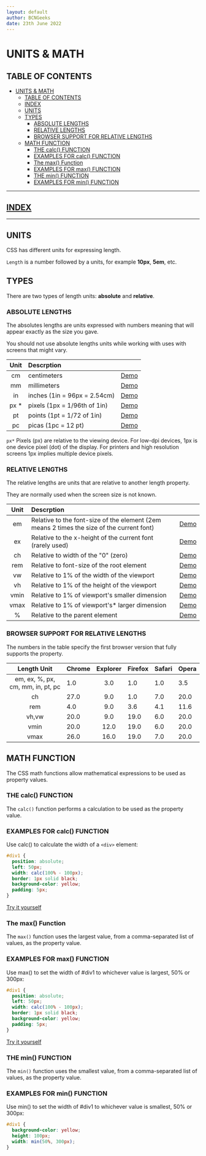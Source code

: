 ```yaml
---
layout: default
author: BCNGeeks
date: 23th June 2022
--- 
```


# UNITS & MATH

## TABLE OF CONTENTS

- [UNITS & MATH](#units--math)
  - [TABLE OF CONTENTS](#table-of-contents)
  - [INDEX](#index)
  - [UNITS](#units)
  - [TYPES](#types)
    - [ABSOLUTE LENGTHS](#absolute-lengths)
    - [RELATIVE LENGTHS](#relative-lengths)
    - [BROWSER SUPPORT FOR RELATIVE LENGTHS](#browser-support-for-relative-lengths)
  - [MATH FUNCTION](#math-function)
    - [THE calc() FUNCTION](#the-calc-function)
    - [EXAMPLES FOR calc() FUNCTION](#examples-for-calc-function)
    - [The max() Function](#the-max-function)
    - [EXAMPLES FOR max() FUNCTION](#examples-for-max-function)
    - [THE min() FUNCTION](#the-min-function)
    - [EXAMPLES FOR min() FUNCTION](#examples-for-min-function)

---

## [INDEX](./index.md)

---

## UNITS

CSS has different units for expressing length.

`Length` is a number followed by a units, for example **10px**, **5em**, etc.

## TYPES

There are two types of length units: **absolute** and **relative**.

### ABSOLUTE LENGTHS

The absolutes lengths are units expressed with numbers meaning that will appear exactly as the size you gave.

You should not use absolute lengths units while working with uses with screens that might vary.

|    **Unit**   |    **Descrption**    |           |
| :-----------: | :----------- | -----------:|
|   cm      |     centimeters      |      [Demo](https://www.w3schools.com/css/tryit.asp?filename=trycss_unit_cm)    |
|   mm    |     millimeters      |     [Demo](https://www.w3schools.com/css/tryit.asp?filename=trycss_unit_mm)       |
|   in     |     inches (1in = 96px = 2.54cm)      |   [Demo](https://www.w3schools.com/css/tryit.asp?filename=trycss_unit_in) |
|   px *      |     pixels (1px = 1/96th of 1in)      |    [Demo](https://www.w3schools.com/css/tryit.asp?filename=trycss_unit_px) |
|   pt       |     points (1pt = 1/72 of 1in)      |     [Demo](https://www.w3schools.com/css/tryit.asp?filename=trycss_unit_pt) |
|   pc       |     picas (1pc = 12 pt)      |     [Demo](https://www.w3schools.com/css/tryit.asp?filename=trycss_unit_pc)  |

`px*` Pixels (px) are relative to the viewing device. For low-dpi devices, 1px is one device pixel (dot) of the display. For printers and high resolution screens 1px implies multiple device pixels.

### RELATIVE LENGTHS

The relative lengths are units that are relative to another length property.

They are normally used when the screen size is not known.

|    **Unit**   |    **Descrption**    |           |
| :-----------: | :----------- | -----------:|
|   em      |     Relative to the font-size of the element (2em means 2 times the size of the current font)      |      [Demo](https://www.w3schools.com/css/tryit.asp?filename=trycss_unit_em)    |
|   ex    |    Relative to the x-height of the current font (rarely used)    |     [Demo](https://www.w3schools.com/css/tryit.asp?filename=trycss_unit_ex)       |
|   ch     |     Relative to width of the "0" (zero)      |   [Demo](https://www.w3schools.com/css/tryit.asp?filename=trycss_unit_ch) |
|   rem     |     Relative to font-size of the root element      |    [Demo](https://www.w3schools.com/css/tryit.asp?filename=trycss_unit_rem) |
|   vw       |    Relative to 1% of the width of the viewport      |     [Demo](https://www.w3schools.com/css/tryit.asp?filename=trycss_unit_vw) |
|   vh       |     Relative to 1% of the height of the viewport      |     [Demo](https://www.w3schools.com/css/tryit.asp?filename=trycss_unit_vh)  |
|   vmin       |     Relative to 1% of viewport's smaller dimension      |     [Demo](https://www.w3schools.com/css/tryit.asp?filename=trycss_unit_vmin)  |
|   vmax       |     Relative to 1% of viewport's* larger dimension      |     [Demo](https://www.w3schools.com/css/tryit.asp?filename=trycss_unit_vmax)  |
|   %       |     Relative to the parent element      |     [Demo](https://www.w3schools.com/css/tryit.asp?filename=trycss_unit_percentage)  |

### BROWSER SUPPORT FOR RELATIVE LENGTHS 

The numbers in the table specify the first browser version that fully supports the property.

|   Length Unit    |   Chrome    |   Explorer    |   Firefox    |  Safari    |   Opera    |
| :-----------: |:----------- | :-----------: |:----------- |:----------- |:----------- |
|   em, ex, %, px, cm, mm, in, pt, pc |    1.0      | 3.0  | 1.0   | 1.0 | 3.5  |
| ch |    27.0      | 9.0  | 1.0   | 7.0 | 20.0  |
| rem |    4.0      | 9.0  | 3.6   | 4.1 | 11.6  |
| vh,vw |    20.0      | 9.0  | 19.0   | 6.0 | 20.0  |
| vmin |    20.0     | 12.0  | 19.0   | 6.0 | 20.0  |
| vmax |    26.0     | 16.0  | 19.0   | 7.0 | 20.0  |

## MATH FUNCTION

The CSS math functions allow mathematical expressions to be used as property values.

### THE calc() FUNCTION

The `calc()` function performs a calculation to be used as the property value.

### EXAMPLES FOR calc() FUNCTION 

Use calc() to calculate the width of a `<div>` element:

```CSS
#div1 {
  position: absolute;
  left: 50px;
  width: calc(100% - 100px);
  border: 1px solid black;
  background-color: yellow;
  padding: 5px;
}
```

[Try it yourself](https://www.w3schools.com/css/tryit.asp?filename=trycss_func_calc)

### The max() Function

The `max()` function uses the largest value, from a comma-separated list of values, as the property value.

### EXAMPLES FOR max() FUNCTION 

Use max() to set the width of #div1 to whichever value is largest, 50% or 300px:

```CSS
#div1 {
  position: absolute;
  left: 50px;
  width: calc(100% - 100px);
  border: 1px solid black;
  background-color: yellow;
  padding: 5px;
}
```

[Try it yourself](https://www.w3schools.com/css/tryit.asp?filename=trycss_func_max)

### THE min() FUNCTION

The `min()` function uses the smallest value, from a comma-separated list of values, as the property value.

### EXAMPLES FOR min() FUNCTION 

Use min() to set the width of #div1 to whichever value is smallest, 50% or 300px:

```CSS
#div1 {
  background-color: yellow;
  height: 100px;
  width: min(50%, 300px);
}
```
